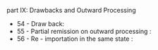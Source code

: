 part IX: Drawbacks and Outward Processing 

<ul>
			<li>54 - Draw back: <ul>
			</ul></li>			<li>55 - Partial remission on outward processing : <ul>
			</ul></li>			<li>56 - Re - importation in the same state : <ul>
			</ul></li></ul>